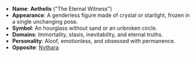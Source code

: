- **Name**: **Aethelis** ("The Eternal Witness")
- **Appearance**: A genderless figure made of crystal or starlight, frozen in a single unchanging pose.
- **Symbol**: An hourglass without sand or an unbroken circle.
- **Domains**: Immortality, stasis, inevitability, and eternal truths.
- **Personality**: Aloof, emotionless, and obsessed with permanence.
- **Opposite**: [Nythara](Pantheon/Nythara%20(Seasons).md)
